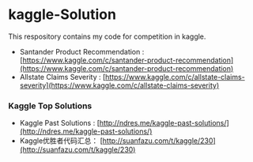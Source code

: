 # kaggle-Solution
This respository contains my code for competition in kaggle.

- Santander Product Recommendation : [https://www.kaggle.com/c/santander-product-recommendation](https://www.kaggle.com/c/santander-product-recommendation)
- Allstate Claims Severity : [https://www.kaggle.com/c/allstate-claims-severity](https://www.kaggle.com/c/allstate-claims-severity)

### Kaggle Top Solutions
- Kaggle Past Solutions : [http://ndres.me/kaggle-past-solutions/](http://ndres.me/kaggle-past-solutions/)
- Kaggle优胜者代码汇总： [http://suanfazu.com/t/kaggle/230](http://suanfazu.com/t/kaggle/230)
